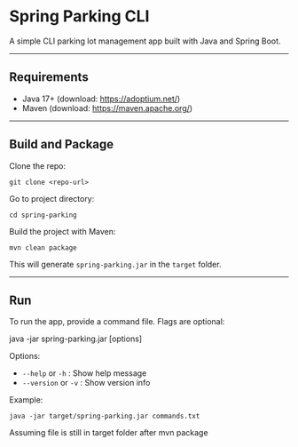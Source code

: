 # Spring Parking CLI

A simple CLI parking lot management app built with Java and Spring Boot.

---

## Requirements
- Java 17+ (download: https://adoptium.net/)
- Maven (download: https://maven.apache.org/)

---

## Build and Package

Clone the repo:

`git clone <repo-url>`

Go to project directory:

`cd spring-parking`

Build the project with Maven:

`mvn clean package`

This will generate `spring-parking.jar` in the `target` folder.

---

## Run

To run the app, provide a command file. Flags are optional:

java -jar spring-parking.jar <commands-file> [options]

Options:
- `--help` or `-h` : Show help message
- `--version` or `-v` : Show version info

Example:

`java -jar target/spring-parking.jar commands.txt`

Assuming file is still in target folder after mvn package
